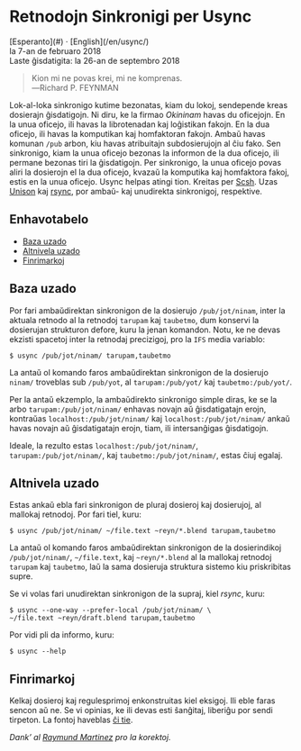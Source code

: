 Retnodojn Sinkronigi per Usync
==============================

<div class="center">[Esperanto](#) · [English](/en/usync/)</div>
<div class="center">la 7-an de februaro 2018</div>
<div class="center">Laste ĝisdatigita: la 26-an de septembro 2018</div>

>Kion mi ne povas krei, mi ne komprenas.<br>
>―Richard P. FEYNMAN

Lok-al-loka sinkronigo kutime bezonatas, kiam du lokoj, sendepende kreas dosierajn ĝisdatigojn. Ni
diru, ke la firmao _Okininam_ havas du oficejojn. En la unua oficejo, ili havas la librotenadan kaj
loĝistikan fakojn. En la dua oficejo, ili havas la komputikan kaj homfaktoran fakojn. Ambaŭ havas
komunan `/pub` arbon, kiu havas atribuitajn subdosierujojn al ĉiu fako. Sen sinkronigo, kiam la unua
oficejo bezonas la informon de la dua oficejo, ili permane bezonas tiri la ĝisdatigojn. Per
sinkronigo, la unua oficejo povas aliri la dosierojn el la dua oficejo, kvazaŭ la komputika kaj
homfaktora fakoj, estis en la unua oficejo. Usync helpas atingi tion. Kreitas per
[Scsh](https://www.scsh.net). Uzas [Unison](http://www.cis.upenn.edu/~bcpierce/unison/) kaj
[rsync](http://rsync.samba.org/), por ambaŭ- kaj unudirekta sinkronigoj, respektive.


<a name="et"></a>Enhavotabelo
-----------------------------

- [Baza uzado](#bazuzado)
- [Altnivela uzado](#altniveluzado)
- [Finrimarkoj](#finrimarkoj)


<a name="bazuzado"></a>Baza uzado
---------------------------------

Por fari ambaŭdirektan sinkronigon de la dosierujo `/pub/jot/ninam`, inter la aktuala retnodo al la
retnodoj `tarupam` kaj `taubetmo`, dum konservi la dosierujan strukturon defore, kuru la jenan
komandon. Notu, ke ne devas ekzisti spacetoj inter la retnodaj precizigoj, pro la `IFS` media
variablo:

    $ usync /pub/jot/ninam/ tarupam,taubetmo

La antaŭ ol komando faros ambaŭdirektan sinkronigon de la dosierujo `ninam/` troveblas sub `/pub/yot`,
al `tarupam:/pub/yot/` kaj `taubetmo:/pub/yot/`.

Per la antaŭ ekzemplo, la ambaŭdirekto sinkronigo simple diras, ke se la arbo
`tarupam:/pub/jot/ninam/` enhavas novajn aŭ ĝisdatigatajn erojn, kontraŭas
`localhost:/pub/jot/ninam/` kaj `localhost:/pub/jot/ninam/` ankaŭ havas novajn aŭ ĝisdatigatajn
erojn, tiam, ili intersanĝigas ĝisdatigojn.

Ideale, la rezulto estas `localhost:/pub/jot/ninam/`, `tarupam:/pub/jot/ninam/`, kaj
`taubetmo:/pub/jot/ninam/`, estas ĉiuj egalaj.


<a name="altniveluzado"></a>Altnivela uzado
-------------------------------------------

Estas ankaŭ ebla fari sinkronigon de pluraj dosieroj kaj dosierujoj, al mallokaj retnodoj. Por
fari tiel, kuru:

    $ usync /pub/jot/ninam/ ~/file.text ~reyn/*.blend tarupam,taubetmo

La antaŭ ol komando faros ambaŭdirektan sinkronigon de la dosierindikoj `/pub/jot/ninam/`,
`~/file.text`, kaj `~reyn/*.blend` al la mallokaj retnodoj `tarupam` kaj `taubetmo`, laŭ la sama
dosieruja struktura sistemo kiu priskribitas supre.

Se vi volas fari unudirektan sinkronigon de la supraj, kiel _rsync_, kuru:

    $ usync --one-way --prefer-local /pub/jot/ninam/ \
    ~/file.text ~reyn/draft.blend tarupam,taubetmo


Por vidi pli da informo, kuru:

    $ usync --help


<a name="finrimarkoj"></a>Finrimarkoj
-------------------------------------

Kelkaj dosieroj kaj regulesprimoj enkonstruitas kiel eksigoj. Ili eble faras sencon aŭ ne. Se
vi opinias, ke ili devas esti ŝanĝitaj, liberiĝu por sendi tirpeton. La fontoj haveblas
[ĉi tie](https://github.com/ebzzry/usync).

_Dank’ al [Raymund Martinez](https://zhaqenl.github.io) pro la korektoj._
